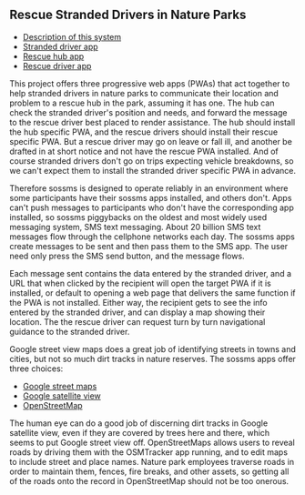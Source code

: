 <script>window.location = "index.html";</script>
<h2>Rescue Stranded Drivers in Nature Parks</h2>

<ul>
	<li><a href="web/index.html">Description of this system</a></li>
	<li><a href="web/caller/">Stranded driver app</a></li>
	<li><a href="web/hub/">Rescue hub app</a></li>
	<li><a href="web/rescue/">Rescue driver app</a></li>
</ul>

<p>This project offers three progressive web apps (PWAs) that act together to help stranded drivers in nature parks to communicate
their location and problem to a rescue hub in the park, assuming it has one. The hub can check the stranded driver's position and needs,
and forward the message to the rescue driver best placed to render assistance. The hub should install the hub specific PWA, and the
rescue drivers should install their rescue specific PWA. But a rescue driver may go on leave or fall ill, and another be drafted in
at short notice and not have the rescue PWA installed. And of course stranded drivers don't go on trips expecting vehicle breakdowns,
so we can't expect them to install the stranded driver specific PWA in advance.</p>
<p>Therefore sossms is designed to operate reliably in an environment where some participants have their sossms apps installed, and
others don't. Apps can't push messages to participants who don't have the corresponding app installed, so sossms piggybacks on the
oldest and most widely used messaging system, SMS text messaging. About 20 billion SMS text messages flow through the cellphone networks
each day.  The sossms apps create messages to be sent and then pass them to the SMS app. The user need only press the SMS send button,
and the message flows.</p>
<p>Each message sent contains the data entered by the stranded driver, and a URL that when clicked by the recipient will open the target
PWA if it is installed, or default to opening a web page that delivers the same function if the PWA is not installed.  Either way, the
recipient gets to see the info entered by the stranded driver, and can display a map showing their location.  The the rescue driver can
request turn by turn navigational guidance to the stranded driver.</p>
<p>Google street view maps does a great job of identifying streets in towns and cities, but not so much dirt tracks in nature reserves.
The sossms apps offer three choices:</p>
<ul>
  <li><a href="https://www.google.com/maps/@-24.8084045,28.1284559,16z">Google street maps</a></li>
  <li><a href="https://www.google.com/maps/@-24.8084045,28.1284559,2112m/data=!3m1!1e3">Google satellite view</a></li>
  <li><a href="https://www.openstreetmap.org/#map=16/-24.8081/28.1292">OpenStreetMap</a></li>
</ul>
<p>The human eye can do a good job of discerning dirt tracks in Google satellite view, even if they are covered by trees here and there,
which seems to put Google street view off. OpenStreetMaps allows users to reveal roads by driving them with the OSMTracker app running,
and to edit maps to include street and place names. Nature park employees traverse roads in order to maintain them, fences, fire breaks,
and other assets, so getting all of the roads onto the record in OpenStreetMap should not be too onerous.</p>
